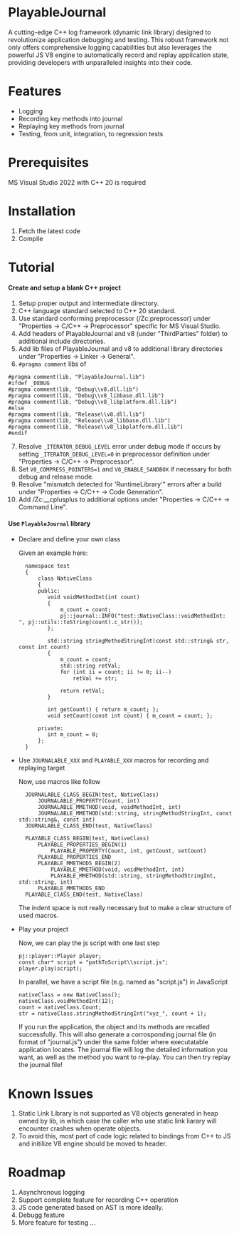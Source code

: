 # PlayableJournal
A cutting-edge C++ log framework (dynamic link library) designed to revolutionize application debugging and testing. This robust framework not only offers comprehensive logging capabilities but also leverages the powerful JS V8 engine to automatically record and replay application state, providing developers with unparalleled insights into their code.
# Features
- Logging
- Recording key methods into journal
- Replaying key methods from journal
- Testing, from unit, integration, to regression tests
# Prerequisites
MS Visual Studio 2022 with C++ 20 is required
# Installation
1. Fetch the latest code
2. Compile
# Tutorial
#### Create and setup a blank C++ project
1. Setup proper output and intermediate directory.
2. C++ language standard selected to C++ 20 standard.
3. Use standard conforming preprocessor (/Zc:preprocessor) under "Properties -> C/C++ -> Preprocessor" specific for MS Visual Studio.
4. Add headers of PlayableJournal and v8 (under "ThirdParties" folder) to additional include directories.
5. Add lib files of PlayableJournal and v8 to additional library directories under "Properties -> Linker -> General".
6. `#pragma comment` libs of 
```
#pragma comment(lib, "PlayableJournal.lib")
#ifdef _DEBUG
#pragma comment(lib, "Debug\\v8.dll.lib")
#pragma comment(lib, "Debug\\v8_libbase.dll.lib")
#pragma comment(lib, "Debug\\v8_libplatform.dll.lib")
#else
#pragma comment(lib, "Release\\v8.dll.lib")
#pragma comment(lib, "Release\\v8_libbase.dll.lib")
#pragma comment(lib, "Release\\v8_libplatform.dll.lib")
#endif
```
7. Resolve `_ITERATOR_DEBUG_LEVEL` error under debug mode if occurs by setting `_ITERATOR_DEBUG_LEVEL=0` in preprocessor definition under "Properties -> C/C++ -> Preprocessor".
8. Set `V8_COMPRESS_POINTERS=1` and `V8_ENABLE_SANDBOX` if necessary for both debug and release mode.
9. Resolve "mismatch detected for 'RuntimeLibrary'" errors after a build under "Properties -> C/C++ -> Code Generation".
10. Add /Zc:__cplusplus to additional options under "Properties -> C/C++ -> Command Line".
#### Use `PlayableJournal` library
- Declare and define your own class

  Given an example here:
  ```
    namespace test
    {
        class NativeClass
        {
        public:
           void voidMethodInt(int count) 
           {
               m_count = count;
               pj::journal::INFO("test::NativeClass::voidMethodInt: ", pj::utils::toString(count).c_str());
           };
        
           std::string stringMethodStringInt(const std::string& str, const int count)
           {
               m_count = count;
               std::string retVal;
               for (int ii = count; ii != 0; ii--)
                   retVal += str;
        
               return retVal;
           }
        
           int getCount() { return m_count; };
           void setCount(const int count) { m_count = count; };
        
        private:
           int m_count = 0;
        };
    }
  ```
- Use `JOURNALABLE_XXX` and `PLAYABLE_XXX` macros for recording and replaying target

  Now, use macros like follow
  ```
    JOURNALABLE_CLASS_BEGIN(test, NativeClass)
        JOURNALABLE_PROPERTY(Count, int)
        JOURNALABLE_MMETHOD(void, voidMethodInt, int)
        JOURNALABLE_MMETHOD(std::string, stringMethodStringInt, const std::string&, const int)
    JOURNALABLE_CLASS_END(test, NativeClass)
    
    PLAYABLE_CLASS_BEGIN(test, NativeClass)
        PLAYABLE_PROPERTIES_BEGIN(1)
            PLAYABLE_PROPERTY(Count, int, getCount, setCount)
        PLAYABLE_PROPERTIES_END
        PLAYABLE_MMETHODS_BEGIN(2)
            PLAYABLE_MMETHOD(void, voidMethodInt, int)
            PLAYABLE_MMETHOD(std::string, stringMethodStringInt, std::string, int)
        PLAYABLE_MMETHODS_END
    PLAYABLE_ClASS_END(test, NativeClass)
  ```
  The indent space is not really necessary but to make a clear structure of used macros.
- Play your project
  
  Now, we can play the js script with one last step
  ```
  pj::player::Player player;
  const char* script = "pathToScript\\script.js";
  player.play(script);
  ```
  In parallel, we have a script file (e.g. named as "script.js") in JavaScript
  ```
  nativeClass = new NativeClass();
  nativeClass.voidMethodInt(12);
  count = nativeClass.Count;
  str = nativeClass.stringMethodStringInt("xyz_", count + 1);
  ```
  If you run the application, the object and its methods are recalled successfully. This will also generate a corrosponding journal file (in format of "journal.js") under the same folder where executatable application locates. The journal file will log the detailed information you want, as well as the method you want to re-play. You can then try replay the journal file!
# Known Issues
1. Static Link Library is not supported as V8 objects generated in heap owned by lib, in which case the caller who use static link liarary will encounter crashes when operate objects.
2. To avoid this, most part of code logic related to bindings from C++ to JS and initilize V8 engine should be moved to header.
# Roadmap
1. Asynchronous logging
2. Support complete feature for recording C++ operation
3. JS code generated based on AST is more ideally.
4. Debugg feature
5. More feature for testing
...


